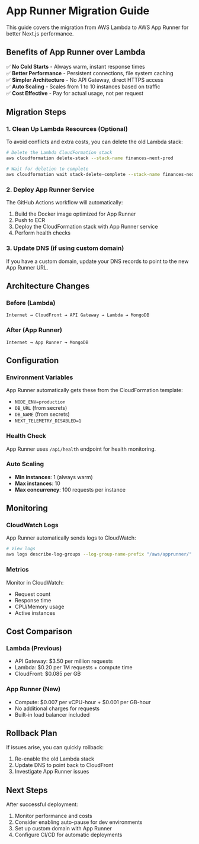 # App Runner Migration Guide

This guide covers the migration from AWS Lambda to AWS App Runner for better Next.js performance.

## Benefits of App Runner over Lambda

✅ **No Cold Starts** - Always warm, instant response times  
✅ **Better Performance** - Persistent connections, file system caching  
✅ **Simpler Architecture** - No API Gateway, direct HTTPS access  
✅ **Auto Scaling** - Scales from 1 to 10 instances based on traffic  
✅ **Cost Effective** - Pay for actual usage, not per request  

## Migration Steps

### 1. Clean Up Lambda Resources (Optional)

To avoid conflicts and extra costs, you can delete the old Lambda stack:

```bash
# Delete the Lambda CloudFormation stack
aws cloudformation delete-stack --stack-name finances-next-prod

# Wait for deletion to complete
aws cloudformation wait stack-delete-complete --stack-name finances-next-prod
```

### 2. Deploy App Runner Service

The GitHub Actions workflow will automatically:

1. Build the Docker image optimized for App Runner
2. Push to ECR
3. Deploy the CloudFormation stack with App Runner service
4. Perform health checks

### 3. Update DNS (if using custom domain)

If you have a custom domain, update your DNS records to point to the new App Runner URL.

## Architecture Changes

### Before (Lambda)
```
Internet → CloudFront → API Gateway → Lambda → MongoDB
```

### After (App Runner)
```
Internet → App Runner → MongoDB
```

## Configuration

### Environment Variables
App Runner automatically gets these from the CloudFormation template:
- `NODE_ENV=production`
- `DB_URL` (from secrets)
- `DB_NAME` (from secrets)
- `NEXT_TELEMETRY_DISABLED=1`

### Health Check
App Runner uses `/api/health` endpoint for health monitoring.

### Auto Scaling
- **Min instances**: 1 (always warm)
- **Max instances**: 10
- **Max concurrency**: 100 requests per instance

## Monitoring

### CloudWatch Logs
App Runner automatically sends logs to CloudWatch:
```bash
# View logs
aws logs describe-log-groups --log-group-name-prefix "/aws/apprunner/"
```

### Metrics
Monitor in CloudWatch:
- Request count
- Response time
- CPU/Memory usage
- Active instances

## Cost Comparison

### Lambda (Previous)
- API Gateway: $3.50 per million requests
- Lambda: $0.20 per 1M requests + compute time
- CloudFront: $0.085 per GB

### App Runner (New)
- Compute: $0.007 per vCPU-hour + $0.001 per GB-hour
- No additional charges for requests
- Built-in load balancer included

## Rollback Plan

If issues arise, you can quickly rollback:

1. Re-enable the old Lambda stack
2. Update DNS to point back to CloudFront
3. Investigate App Runner issues

## Next Steps

After successful deployment:

1. Monitor performance and costs
2. Consider enabling auto-pause for dev environments
3. Set up custom domain with App Runner
4. Configure CI/CD for automatic deployments
